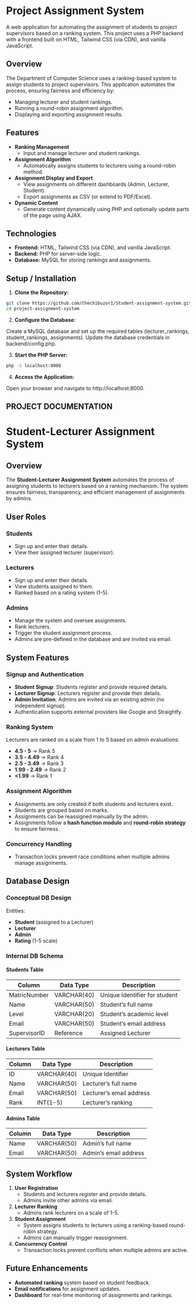 # Project Assignment System

A web application for automating the assignment of students to project supervisors based on a ranking system. This project uses a PHP backend with a frontend built on HTML, Tailwind CSS (via CDN), and vanilla JavaScript.

## Overview

The Department of Computer Science uses a ranking-based system to assign students to project supervisors. This application automates the process, ensuring fairness and efficiency by:
- Managing lecturer and student rankings.
- Running a round-robin assignment algorithm.
- Displaying and exporting assignment results.

## Features

- **Ranking Management**
  - Input and manage lecturer and student rankings.
- **Assignment Algorithm**
  - Automatically assigns students to lecturers using a round-robin method.
- **Assignment Display and Export**
  - View assignments on different dashboards (Admin, Lecturer, Student).
  - Export assignments as CSV (or extend to PDF/Excel).
- **Dynamic Content**
  - Generate content dynamically using PHP and optionally update parts of the page using AJAX.

## Technologies

- **Frontend:** HTML, Tailwind CSS (via CDN), and vanilla JavaScript.
- **Backend:** PHP for server-side logic.
- **Database:** MySQL for storing rankings and assignments.

## Setup / Installation

1. **Clone the Repository:**

```bash
git clone https://github.com/thechibuzor1/Student-assignment-system.git
cd project-assignment-system
```

2. **Configure the Database:**

Create a MySQL database and set up the required tables (lecturer_rankings, student_rankings, assignments).
Update the database credentials in backend/config.php.

3. **Start the PHP Server:**

```bash
php -S localhost:8000
```

4. **Access the Application:**

Open your browser and navigate to http://localhost:8000.



## PROJECT DOCUMENTATION
# Student-Lecturer Assignment System

## Overview
The **Student-Lecturer Assignment System** automates the process of assigning students to lecturers based on a ranking mechanism. The system ensures fairness, transparency, and efficient management of assignments by admins.

## User Roles
### Students
- Sign up and enter their details.
- View their assigned lecturer (supervisor).

### Lecturers
- Sign up and enter their details.
- View students assigned to them.
- Ranked based on a rating system (1-5).

### Admins
- Manage the system and oversee assignments.
- Rank lecturers.
- Trigger the student assignment process.
- Admins are pre-defined in the database and are invited via email.

## System Features
### Signup and Authentication
- **Student Signup**: Students register and provide required details.
- **Lecturer Signup**: Lecturers register and provide their details.
- **Admin Invitation**: Admins are invited via an existing admin (no independent signup).
- Authentication supports external providers like Google and Straightfy.

### Ranking System
Lecturers are ranked on a scale from 1 to 5 based on admin evaluations:
- **4.5 - 5** → Rank 5
- **3.5 - 4.49** → Rank 4
- **2.5 - 3.49** → Rank 3
- **1.99 - 2.49** → Rank 2
- **<1.99** → Rank 1

### Assignment Algorithm
- Assignments are only created if both students and lecturers exist.
- Students are grouped based on marks.
- Assignments can be reassigned manually by the admin.
- Assignments follow a **hash function modulo** and **round-robin strategy** to ensure fairness.

### Concurrency Handling
- Transaction locks prevent race conditions when multiple admins manage assignments.

## Database Design
### Conceptual DB Design
Entities:
- **Student** (assigned to a Lecturer)
- **Lecturer**
- **Admin**
- **Rating** (1-5 scale)

### Internal DB Schema
#### Students Table
| Column        | Data Type     | Description                      |
|--------------|--------------|----------------------------------|
| MatricNumber | VARCHAR(40)   | Unique Identifier for student   |
| Name         | VARCHAR(50)   | Student’s full name            |
| Level        | VARCHAR(20)   | Student’s academic level       |
| Email        | VARCHAR(50)   | Student’s email address        |
| SupervisorID | Reference     | Assigned Lecturer              |

#### Lecturers Table
| Column | Data Type   | Description              |
|--------|------------|--------------------------|
| ID     | VARCHAR(40)| Unique Identifier       |
| Name   | VARCHAR(50)| Lecturer’s full name    |
| Email  | VARCHAR(50)| Lecturer’s email address|
| Rank   | INT(1-5)   | Lecturer’s ranking      |

#### Admins Table
| Column | Data Type   | Description              |
|--------|------------|--------------------------|
| Name   | VARCHAR(50)| Admin’s full name       |
| Email  | VARCHAR(50)| Admin’s email address   |

## System Workflow
1. **User Registration**
   - Students and lecturers register and provide details.
   - Admins invite other admins via email.
2. **Lecturer Ranking**
   - Admins rank lecturers on a scale of 1-5.
3. **Student Assignment**
   - System assigns students to lecturers using a ranking-based round-robin strategy.
   - Admins can manually trigger reassignment.
4. **Concurrency Control**
   - Transaction locks prevent conflicts when multiple admins are active.

## Future Enhancements
- **Automated ranking** system based on student feedback.
- **Email notifications** for assignment updates.
- **Dashboard** for real-time monitoring of assignments and rankings.




